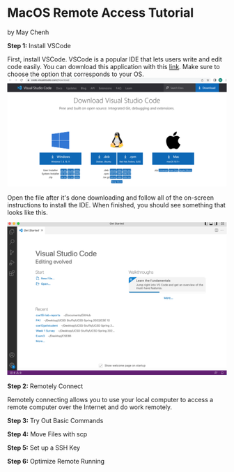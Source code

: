 # MacOS Remote Access Tutorial
by May Chenh

**Step 1:** Install VSCode

First, install VSCode. VSCode is a popular IDE that lets users write and edit code easily. You can download this application with this [link](https://code.visualstudio.com/Download). Make sure to choose the option that corresponds to your OS.
![Image](vscode.png)

Open the file after it's done downloading and follow all of the on-screen instructions to install the IDE. When finished, you should see something that looks like this.

![Image](vscodehome.png)

**Step 2:** Remotely Connect

Remotely connecting allows you to use your local computer to access a remote computer over the Internet and do work remotely. 

**Step 3:** Try Out Basic Commands

**Step 4:** Move Files with scp

**Step 5:** Set up a SSH Key

**Step 6:** Optimize Remote Running
